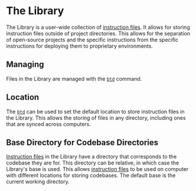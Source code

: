 # The Library

The Library is a user-wide collection of [instruction files](/file-format/). It allows for storing instruction files outside of project directories. This allows for the separation of open-source projects and the specific instructions from the specific instructions for deploying them to proprietary environments.

## Managing

Files in the Library are managed with the [`btd`](/commands/) command.

## Location

The [`btd`](/commands/) can be used to set the default location to store instruction files in the Library. This allows the storing of files in any directory, including ones that are synced across computers.

## Base Directory for Codebase Directories

[Instruction files](/file-format/) in the Library have a directory that corresponds to the codebase they are for. This directory can be relative, in which case the Library's base is used. This allows [instruction files](/file-format/) to be used on computer with different locations for storing codebases. The default base is the current working directory.
